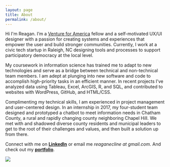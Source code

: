 ```yaml
---
layout: page
title: About
permalink: /about/
---
```



Hi I'm Reagan. I’m a [Venture for America](https://ventureforamerica.org/) fellow and a self-motivated UX/UI designer with a passion for creating systems and experiences that empower the user and build stronger communities. Currently, I work at a civic tech startup in Raleigh, NC designing tools and processes to support participatory democracy at the local level.

My coursework in information science has trained me to adapt to new technologies and serve as a bridge between technical and non-technical team members. I am adept at plunging into new software and code to accomplish high-priority tasks in an efficient manner. In recent projects I’ve analyzed data using Tableau, Excel, ArcGIS, R, and SQL, and contributed to websites with WordPress, GitHub, and HTML/CSS.

Complimenting my technical skills, I am experienced in project management and user-centered design. In an internship in 2017, my four-student team designed and prototyped a chatbot to meet information needs in Chatham County, a rural and rapidly changing county neighboring Chapel Hill. We met with and shadowed diverse county residents and municipal leaders to get to the root of their challenges and values, and then built a solution up from there.  

Connect with me on [**LinkedIn**](https://www.linkedin.com/in/reagancline/) or email me _reaganecline at gmail.com_. And check out my [**portfolio**](http://www.reagancline.com/categories/portfolio/). 

<img class="img-circle" src="/assets/ReaganCline_copy.jpg">

